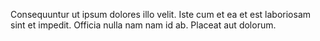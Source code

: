 Consequuntur ut ipsum dolores illo velit. Iste cum et ea et est laboriosam sint et impedit. Officia nulla nam nam id ab. Placeat aut dolorum.